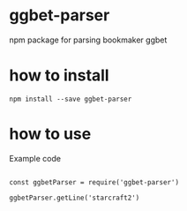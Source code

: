 # ggbet-parser
npm package for parsing bookmaker ggbet

# how to install

```
npm install --save ggbet-parser
```

# how to use

Example code

```

const ggbetParser = require('ggbet-parser')

ggbetParser.getLine('starcraft2')

```
